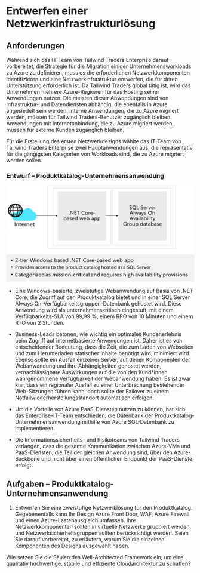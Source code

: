 
# Entwerfen einer Netzwerkinfrastrukturlösung  

## Anforderungen

Während sich das IT-Team von Tailwind Traders Enterprise darauf vorbereitet, die Strategie für die Migration einiger Unternehmensworkloads zu Azure zu definieren, muss es die erforderlichen Netzwerkkomponenten identifizieren und eine Netzwerkinfrastruktur entwerfen, die für deren Unterstützung erforderlich ist. Da Tailwind Traders global tätig ist, wird das Unternehmen mehrere Azure-Regionen für das Hosting seiner Anwendungen nutzen. Die meisten dieser Anwendungen sind von Infrastruktur- und Datendiensten abhängig, die ebenfalls in Azure angesiedelt sein werden. Interne Anwendungen, die zu Azure migriert werden, müssen für Tailwind Traders-Benutzer zugänglich bleiben. Anwendungen mit Internetanbindung, die zu Azure migriert werden, müssen für externe Kunden zugänglich bleiben. 

Für die Erstellung des ersten Netzwerkdesigns wählte das IT-Team von Tailwind Traders Enterprise zwei Hauptanwendungen aus, die repräsentativ für die gängigsten Kategorien von Workloads sind, die zu Azure migriert werden sollen.  

### Entwurf – Produktkatalog-Unternehmensanwendung

![Produktkatalogarchitektur](media/catalog.png)

- Eine Windows-basierte, zweistufige Webanwendung auf Basis von .NET Core, die Zugriff auf den Produktkatalog bietet und in einer SQL Server Always On-Verfügbarkeitsgruppen-Datenbank gehostet wird. Diese Anwendung wird als unternehmenskritisch eingestuft, mit einem Verfügbarkeits-SLA von 99,99 %, einem RPO von 10 Minuten und einem RTO von 2 Stunden. 

-   Business-Leads betonen, wie wichtig ein optimales Kundenerlebnis beim Zugriff auf internetbasierte Anwendungen ist. Daher ist es von entscheidender Bedeutung, dass die Zeit, die zum Laden von Webseiten und zum Herunterladen statischer Inhalte benötigt wird, minimiert wird. Ebenso sollte ein Ausfall einzelner Server, auf denen Komponenten der Webanwendung und ihre Abhängigkeiten gehostet werden, vernachlässigbare Auswirkungen auf die von den Kund*innen wahrgenommene Verfügbarkeit der Webanwendung haben. Es ist zwar klar, dass ein regionaler Ausfall zu einer Unterbrechung bestehender Web-Sitzungen führen kann, doch sollte der Failover zu einem Notfallwiederherstellungsstandort automatisch erfolgen.

- Um die Vorteile von Azure PaaS-Diensten nutzen zu können, hat sich das Enterprise-IT-Team entschieden, die Datenbank der Produktkatalog-Unternehmensanwendung mithilfe von Azure SQL-Datenbank zu implementieren. 

- Die Informationssicherheits- und Risikoteams von Tailwind Traders verlangen, dass die gesamte Kommunikation zwischen Azure-VMs und PaaS-Diensten, die Teil der gleichen Anwendung sind, über den Azure-Backbone und nicht über einen öffentlichen Endpunkt der PaaS-Dienste erfolgt. 

## Aufgaben – Produktkatalog-Unternehmensanwendung

1. Entwerfen Sie eine zweistufige Netzwerklösung für den Produktkatalog. Gegebenenfalls kann Ihr Design Azure Front Door, WAF, Azure Firewall und einen Azure-Lastenausgleich umfassen. Ihre Netzwerkkomponenten sollten in virtuelle Netzwerke gruppiert werden, und Netzwerksicherheitsgruppen sollten berücksichtigt werden. Seien Sie darauf vorbereitet, zu erläutern, warum Sie die einzelnen Komponenten des Designs ausgewählt haben. 

Wie setzen Sie die Säulen des Well-Architected Framework ein, um eine qualitativ hochwertige, stabile und effiziente Cloudarchitektur zu schaffen?

